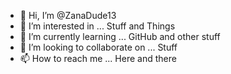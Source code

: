 - 👋 Hi, I’m @ZanaDude13
- 👀 I’m interested in ... Stuff and Things
- 🌱 I’m currently learning ... GitHub and other stuff
- 💞️ I’m looking to collaborate on ... Stuff
- 📫 How to reach me ... Here and there

<!---
ZanaDude13/ZanaDude13 is a ✨ special ✨ repository because its `README.md` (this file) appears on your GitHub profile.
You can click the Preview link to take a look at your changes.
--->
